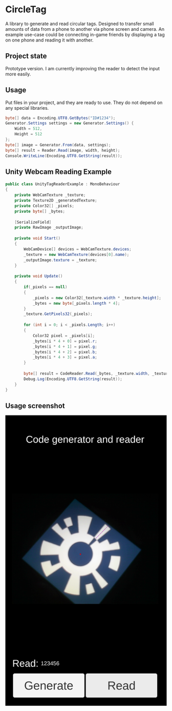 # CircleTag
A library to generate and read circular tags. Designed to transfer small amounts of data from a phone to another via phone screen and camera. An example use-case could be connecting in-game friends by displaying a tag on one phone and reading it with another.
## Project state
Prototype version. I am currently improving the reader to detect the input more easily.
## Usage
Put files in your project, and they are ready to use. They do not depend on any special libraries.
```cs
byte[] data = Encoding.UTF8.GetBytes("ID#1234");
Generator.Settings settings = new Generator.Settings() {
    Width = 512,
    Height = 512
};
byte[] image = Generator.From(data, settings);
byte[] result = Reader.Read(image, width, height);
Console.WriteLine(Encoding.UTF8.GetString(result));
```
## Unity Webcam Reading Example
```cs
public class UnityTagReaderExample : MonoBehaviour
{
    private WebCamTexture _texture;
    private Texture2D _generatedTexture;
    private Color32[] _pixels;
    private byte[] _bytes;
    
    [SerializeField]
    private RawImage _outputImage;

    private void Start()
    {
        WebCamDevice[] devices = WebCamTexture.devices;
        _texture = new WebCamTexture(devices[0].name);
        _outputImage.texture = _texture;
    }

    private void Update()
    {
        if(_pixels == null)
        {
            _pixels = new Color32[_texture.width * _texture.height];
            _bytes = new byte[_pixels.length * 4];
        }
        _texture.GetPixels32(_pixels);

        for (int i = 0; i < _pixels.Length; i++)
        {
            Color32 pixel = _pixels[i];
            _bytes[i * 4 + 0] = pixel.r;
            _bytes[i * 4 + 1] = pixel.g;
            _bytes[i * 4 + 2] = pixel.b;
            _bytes[i * 4 + 3] = pixel.a;
        }

        byte[] result = CodeReader.Read(_bytes, _texture.width, _texture.height);
        Debug.Log(Encoding.UTF8.GetString(result));
    }
}
```
## Usage screenshot
![Screenshot of CircleTag in use](https://raw.githubusercontent.com/Lazzu/CircleTag/master/CircleTag.png)

